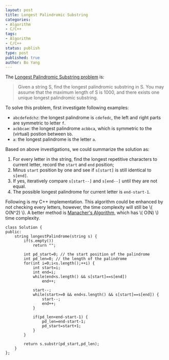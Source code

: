 ```yaml
---
layout: post
title: Longest Palindromic Substring  
categories: 
- Algorithm
- C/C++ 
tags:
- Algorithm
- C/C++
status: publish
type: post
published: true
author: Bo Yang
---
```


The [Longest Palindromic Substring problem](https://oj.leetcode.com/problems/longest-palindromic-substring/) is:

> Given a string S, find the longest palindromic substring in S. You may assume that the maximum length of S is 1000, and there exists one unique longest palindromic substring. 

To solve this problem, first investigate following examples:

- `abcdefedchz`: the longest palindrome is `cdefedc`, the left and right parts are symmetric to letter `f`.
- `acbbcae`: the longest palindrome `acbbca`, which is symmetric to the (virtual) postion between `bb`.
- `a`: the longest palindrome is the letter `a`.

Based on above investigations, we could summarize the solution as: 

1. For every letter in the string, find the longest repetitive characters to current letter, record the `start` and `end` position;
2. Minus `start` position by one and see if `s[start]` is still identical to `s[end]`.
3. If yes, iteratively compare `s[start--]` and `s[end--]` until they are not equal.
4. The possible longest palindrome for current letter is `end-start-1`.

Following is my C++ implementation. This algorithm could be enhanced by not checking every letters, however, the time complexity will still be \\( O(N^2) \\). A better method is [Manacher's Algorithm](http://en.wikipedia.org/wiki/Longest_palindromic_substring), which has  \\( O(N) \\) time complexity.

	class Solution {
	public:
	    string longestPalindrome(string s) {
			if(s.empty())
				return "";
	
	        int pd_start=0; // the start position of the palindrome
			int pd_len=0; // the length of the palindrome
			for(int i=0;i<s.length();++i) {
				int start=i;
				int end=i;
				while(end<s.length() && s[start]==s[end])
					end++;
	
				start--;
				while(start>=0 && end<s.length() && s[start]==s[end]) {
					start--;
					end++;
				}
				
				if(pd_len<end-start-1) {
					pd_len=end-start-1;
					pd_start=start+1;	
				}
			}
	
			return s.substr(pd_start,pd_len);		
	    }
	};


